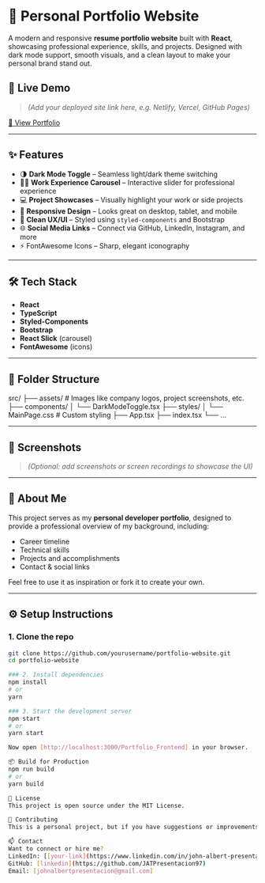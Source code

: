 # 💼 Personal Portfolio Website

A modern and responsive **resume portfolio website** built with **React**, showcasing professional experience, skills, and projects. Designed with dark mode support, smooth visuals, and a clean layout to make your personal brand stand out.

## 🚀 Live Demo

> _(Add your deployed site link here, e.g. Netlify, Vercel, GitHub Pages)_

[🔗 View Portfolio](https://your-portfolio-link.com)

---

## ✨ Features

- 🌗 **Dark Mode Toggle** – Seamless light/dark theme switching
- 🧑‍💼 **Work Experience Carousel** – Interactive slider for professional experience
- 💻 **Project Showcases** – Visually highlight your work or side projects
- 📱 **Responsive Design** – Looks great on desktop, tablet, and mobile
- 🎯 **Clean UX/UI** – Styled using `styled-components` and Bootstrap
- 🌐 **Social Media Links** – Connect via GitHub, LinkedIn, Instagram, and more
- ⚡ FontAwesome Icons – Sharp, elegant iconography

---

## 🛠️ Tech Stack

- **React**
- **TypeScript**
- **Styled-Components**
- **Bootstrap**
- **React Slick** (carousel)
- **FontAwesome** (icons)

---

## 📁 Folder Structure

src/
├── assets/ # Images like company logos, project screenshots, etc.
├── components/
│ └── DarkModeToggle.tsx
├── styles/
│ └── MainPage.css # Custom styling
├── App.tsx
├── index.tsx
└── ...


---

## 📸 Screenshots

> _(Optional: add screenshots or screen recordings to showcase the UI)_

---

## 🧑 About Me

This project serves as my **personal developer portfolio**, designed to provide a professional overview of my background, including:

- Career timeline
- Technical skills
- Projects and accomplishments
- Contact & social links

Feel free to use it as inspiration or fork it to create your own.

---

## ⚙️ Setup Instructions

### 1. Clone the repo

```bash
git clone https://github.com/yourusername/portfolio-website.git
cd portfolio-website

### 2. Install dependencies
npm install
# or
yarn

### 3. Start the development server
npm start
# or
yarn start

Now open [http://localhost:3000/Portfolio_Frontend] in your browser.

📦 Build for Production
npm run build
# or
yarn build

📝 License
This project is open source under the MIT License.

🤝 Contributing
This is a personal project, but if you have suggestions or improvements, feel free to fork and submit a pull request.

📫 Contact
Want to connect or hire me?
LinkedIn: [[your-link](https://www.linkedin.com/in/john-albert-presentacion-852092188/)]
GitHub: [linkedin](https://github.com/JATPresentacion97)
Email: [johnalbertpresentacion@gmail.com]
